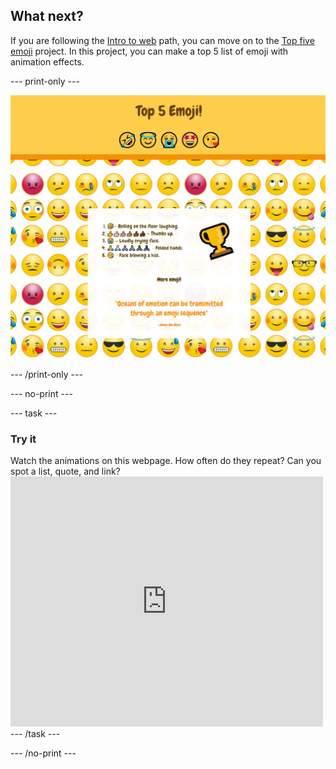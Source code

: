 ## What next?

If you are following the [Intro to web](https://projects.raspberrypi.org/en/pathways/web-intro) path, you can move on to the [Top five emoji](https://projects.raspberrypi.org/en/projects/top-5-emoji-list) project. In this project, you can make a top 5 list of emoji with animation effects.

--- print-only ---

![The finished top 5 emoji project.](images/emoji-solution.PNG)

--- /print-only ---

--- no-print ---

--- task ---

### Try it
<div style="display: flex; flex-wrap: wrap">
<div style="flex-basis: 175px; flex-grow: 1">  
Watch the animations on this webpage. How often do they repeat? Can you spot a list, quote, and link?
</div>
<div>
<iframe src="https://trinket.io/embed/html/092b44465f?outputOnly=true" width="500" height="400" frameborder="0" marginwidth="0" marginheight="0" allowfullscreen></iframe>
</div>
</div>
--- /task ---

--- /no-print ---

